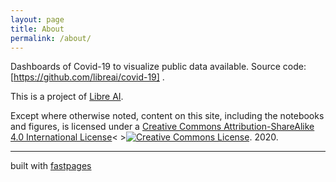 ```yaml
---
layout: page
title: About
permalink: /about/
---
```


Dashboards of Covid-19 to visualize public data available. Source code: [https://github.com/libreai/covid-19] .

This is a project of [Libre AI](https://libreai.com).

Except where otherwise noted, content on this site, including the notebooks and figures, is licensed under a <a rel="license" href="http://creativecommons.org/licenses/by-sa/4.0/">Creative Commons Attribution-ShareAlike 4.0 International License</a><&nbsp;><a rel="license" href="http://creativecommons.org/licenses/by-sa/4.0/"><img alt="Creative Commons License" style="border-width:0" src="https://i.creativecommons.org/l/by-sa/4.0/88x31.png" /></a>. 2020.

---
built with [fastpages](https://github.com/fastai/fastpages)
